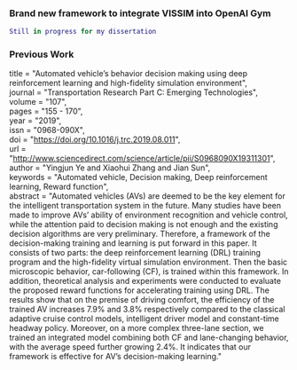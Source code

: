 ### Brand new framework to integrate VISSIM into OpenAI Gym  
```lua
Still in progress for my dissertation
```
### Previous Work

title = "Automated vehicle’s behavior decision making using deep reinforcement learning and high-fidelity simulation environment",  
journal = "Transportation Research Part C: Emerging Technologies",  
volume = "107",  
pages = "155 - 170",  
year = "2019",  
issn = "0968-090X",  
doi = "https://doi.org/10.1016/j.trc.2019.08.011",  
url = "http://www.sciencedirect.com/science/article/pii/S0968090X19311301",  
author = "Yingjun Ye and Xiaohui Zhang and Jian Sun",  
keywords = "Automated vehicle, Decision making, Deep reinforcement learning, Reward function",  
abstract = "Automated vehicles (AVs) are deemed to be the key element for the intelligent transportation system in the future. Many studies have been made to improve AVs’ ability of environment recognition and vehicle control, while the attention paid to decision making is not enough and the existing decision algorithms are very preliminary. Therefore, a framework of the decision-making training and learning is put forward in this paper. It consists of two parts: the deep reinforcement learning (DRL) training program and the high-fidelity virtual simulation environment. Then the basic microscopic behavior, car-following (CF), is trained within this framework. In addition, theoretical analysis and experiments were conducted to evaluate the proposed reward functions for accelerating training using DRL. The results show that on the premise of driving comfort, the efficiency of the trained AV increases 7.9% and 3.8% respectively compared to the classical adaptive cruise control models, intelligent driver model and constant-time headway policy. Moreover, on a more complex three-lane section, we trained an integrated model combining both CF and lane-changing behavior, with the average speed further growing 2.4%. It indicates that our framework is effective for AV’s decision-making learning."
